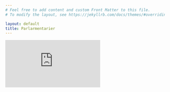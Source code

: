 ```yaml
---
# Feel free to add content and custom Front Matter to this file.
# To modify the layout, see https://jekyllrb.com/docs/themes/#overriding-theme-defaults

layout: default
title: Parlarmentarier
---
```


<div class="dashboard-container">
    <iframe src="https://wahlen.leibniz-hbi.de/admin/s/public/app/dashboards?auth_provider_hint=anonymous1#/view/1010e7a0-f5d3-11eb-b9b7-6d37db688398?embed=true&_g=(filters%3A!()%2CrefreshInterval%3A(pause%3A!t%2Cvalue%3A0)%2Ctime%3A(from%3A'2021-04-07T22%3A00%3A00.000Z'%2Cto%3Anow))&hide-filter-bar=true" frameborder="0" id="dashboard">
    </iframe>
</div>
<script  type="text/javascript">
    let iframe = document.getElementById('dashboard');
    setTimeOut(() => {

        // Adjusting the iframe height onload event
        frame.onload = function()
        // function execute while load the iframe
        {
          // set the height of the iframe as 
          // the height of the iframe content
          frame.style.height = 
          frame.contentWindow.document.body.scrollHeight + 'px';
           
  
         // set the width of the iframe as the 
         // width of the iframe content
         frame.style.width  = 
          frame.contentWindow.document.body.scrollWidth+'px';
              
        }
          
        // Adjusting the iframe height onload event
        frame.onload = function()
        // function execute while load the iframe
        {
          // set the height of the iframe as 
          // the height of the iframe content
          frame.style.height = 
          frame.contentWindow.document.body.scrollHeight + 'px';
           
  
         // set the width of the iframe as the 
         // width of the iframe content
         frame.style.width  = 
          frame.contentWindow.document.body.scrollWidth+'px';      
        }
    }, 1500);
</script>
